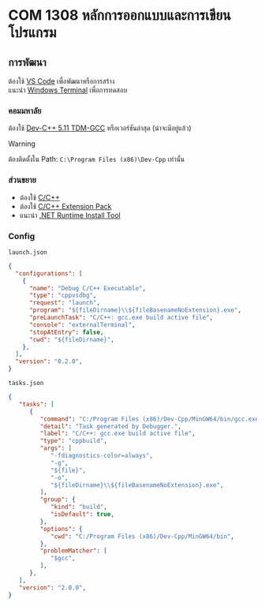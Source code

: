 # COM 1308 หลักการออกแบบและการเขียนโปรแกรม

## การพัฒนา

ต้องใช้ [VS Code](https://code.visualstudio.com) เพื่อพัฒนาหรือการสร้าง<br>
แนะนำ [Windows Terminal](https://www.microsoft.com/store/productid/9N0DX20HK701?ocid=pdpshare) เพื่อการทดสอบ<br>

### คอมมหาลัย

ต้องใช้ [Dev-C++ 5.11 TDM-GCC](https://sourceforge.net/projects/orwelldevcpp/files/latest/download) หรือเวอร์ชันล่าสุด (น่าจะมีอยู่แล้ว)

> [!WARNING]
> ต้องติดตั้งใน Path: `C:\Program Files (x86)\Dev-Cpp` เท่านั้น

### ส่วนขยาย

- ต้องใช้ [C/C++](https://marketplace.visualstudio.com/items?itemName=ms-vscode.cpptools)
- ต้องใช้ [C/C++ Extension Pack](https://marketplace.visualstudio.com/items?itemName=ms-vscode.cpptools-extension-pack)
- แนะนำ [.NET Runtime Install Tool](https://marketplace.visualstudio.com/items?itemName=ms-dotnettools.vscode-dotnet-runtime)

### Config

`launch.json`

```json
{
  "configurations": [
    {
      "name": "Debug C/C++ Executable",
      "type": "cppvsdbg",
      "request": "launch",
      "program": "${fileDirname}\\${fileBasenameNoExtension}.exe",
      "preLaunchTask": "C/C++: gcc.exe build active file",
      "console": "externalTerminal",
      "stopAtEntry": false,
      "cwd": "${fileDirname}",
    },
  ],
  "version": "0.2.0",
}
```

`tasks.json`

```json
{
   "tasks": [
      {
         "command": "C:/Program Files (x86)/Dev-Cpp/MinGW64/bin/gcc.exe",
         "detail": "Task generated by Debugger.",
         "label": "C/C++: gcc.exe build active file",
         "type": "cppbuild",
         "args": [
            "-fdiagnostics-color=always",
            "-g",
            "${file}",
            "-o",
            "${fileDirname}\\${fileBasenameNoExtension}.exe",
         ],
         "group": {
            "kind": "build",
            "isDefault": true,
         },
         "options": {
            "cwd": "C:/Program Files (x86)/Dev-Cpp/MinGW64/bin",
         },
         "problemMatcher": [
            "$gcc",
         ],
      },
   ],
   "version": "2.0.0",
}
```

